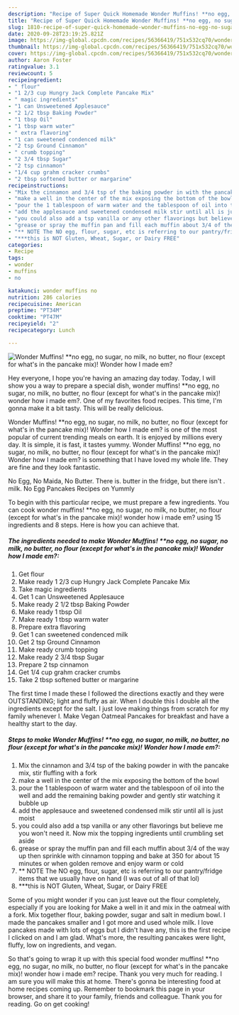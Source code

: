 ```yaml
---
description: "Recipe of Super Quick Homemade Wonder Muffins! **no egg, no sugar, no milk, no butter, no flour (except for what&amp;#39;s in the pancake mix)! Wonder how I made em?"
title: "Recipe of Super Quick Homemade Wonder Muffins! **no egg, no sugar, no milk, no butter, no flour (except for what&amp;#39;s in the pancake mix)! Wonder how I made em?"
slug: 1810-recipe-of-super-quick-homemade-wonder-muffins-no-egg-no-sugar-no-milk-no-butter-no-flour-except-for-what-and-39-s-in-the-pancake-mix-wonder-how-i-made-em
date: 2020-09-28T23:19:25.821Z
image: https://img-global.cpcdn.com/recipes/56366419/751x532cq70/wonder-muffins-no-egg-no-sugar-no-milk-no-butter-no-flour-except-for-whats-in-the-pancake-m-recipe-main-photo.jpg
thumbnail: https://img-global.cpcdn.com/recipes/56366419/751x532cq70/wonder-muffins-no-egg-no-sugar-no-milk-no-butter-no-flour-except-for-whats-in-the-pancake-m-recipe-main-photo.jpg
cover: https://img-global.cpcdn.com/recipes/56366419/751x532cq70/wonder-muffins-no-egg-no-sugar-no-milk-no-butter-no-flour-except-for-whats-in-the-pancake-m-recipe-main-photo.jpg
author: Aaron Foster
ratingvalue: 3.1
reviewcount: 5
recipeingredient:
- " flour"
- "1 2/3 cup Hungry Jack Complete Pancake Mix"
- " magic ingredients"
- "1 can Unsweetened Applesauce"
- "2 1/2 tbsp Baking Powder"
- "1 tbsp Oil"
- "1 tbsp warm water"
- " extra flavoring"
- "1 can sweetened condenced milk"
- "2 tsp Ground Cinnamon"
- " crumb topping"
- "2 3/4 tbsp Sugar"
- "2 tsp cinnamon"
- "1/4 cup grahm cracker crumbs"
- "2 tbsp softened butter or margarine"
recipeinstructions:
- "Mix the cinnamon and 3/4 tsp of the baking powder in with the pancake mix, stir fluffing with a fork"
- "make a well in the center of the mix exposing the bottom of the bowl"
- "pour the 1 tablespoon of warm water and the tablespoon of oil into the well and add the remaining baking powder and gently stir watching it bubble up"
- "add the applesauce and sweetened condensed milk stir until all is just moist"
- "you could also add a tsp vanilla or any other flavorings but believe me you won&#39;t need it. Now mix the topping ingredients until crumbling set aside"
- "grease or spray the muffin pan and fill each muffin about 3/4 of the way up then sprinkle with cinnamon topping and bake at 350 for about 15 minutes or when golden remove and enjoy warm or cold"
- "** NOTE The NO egg, flour, sugar, etc is referring to our pantry/fridge items that we usually have on hand (I was out of all of that lol)"
- "***this is NOT Gluten, Wheat, Sugar, or Dairy FREE"
categories:
- Recipe
tags:
- wonder
- muffins
- no

katakunci: wonder muffins no 
nutrition: 286 calories
recipecuisine: American
preptime: "PT34M"
cooktime: "PT47M"
recipeyield: "2"
recipecategory: Lunch

---
```



![Wonder Muffins! **no egg, no sugar, no milk, no butter, no flour (except for what&#39;s in the pancake mix)! Wonder how I made em?](https://img-global.cpcdn.com/recipes/56366419/751x532cq70/wonder-muffins-no-egg-no-sugar-no-milk-no-butter-no-flour-except-for-whats-in-the-pancake-m-recipe-main-photo.jpg)

Hey everyone, I hope you're having an amazing day today. Today, I will show you a way to prepare a special dish, wonder muffins! **no egg, no sugar, no milk, no butter, no flour (except for what&#39;s in the pancake mix)! wonder how i made em?. One of my favorites food recipes. This time, I'm gonna make it a bit tasty. This will be really delicious.

Wonder Muffins! **no egg, no sugar, no milk, no butter, no flour (except for what&#39;s in the pancake mix)! Wonder how I made em? is one of the most popular of current trending meals on earth. It is enjoyed by millions every day. It is simple, it is fast, it tastes yummy. Wonder Muffins! **no egg, no sugar, no milk, no butter, no flour (except for what&#39;s in the pancake mix)! Wonder how I made em? is something that I have loved my whole life. They are fine and they look fantastic.

No Egg, No Maida, No Butter. There is. butter in the fridge, but there isn&#39;t . milk. No Egg Pancakes Recipes on Yummly


To begin with this particular recipe, we must prepare a few ingredients. You can cook wonder muffins! **no egg, no sugar, no milk, no butter, no flour (except for what&#39;s in the pancake mix)! wonder how i made em? using 15 ingredients and 8 steps. Here is how you can achieve that.

<!--inarticleads1-->

##### The ingredients needed to make Wonder Muffins! **no egg, no sugar, no milk, no butter, no flour (except for what&#39;s in the pancake mix)! Wonder how I made em?:

1. Get  flour
1. Make ready 1 2/3 cup Hungry Jack Complete Pancake Mix
1. Take  magic ingredients
1. Get 1 can Unsweetened Applesauce
1. Make ready 2 1/2 tbsp Baking Powder
1. Make ready 1 tbsp Oil
1. Make ready 1 tbsp warm water
1. Prepare  extra flavoring
1. Get 1 can sweetened condenced milk
1. Get 2 tsp Ground Cinnamon
1. Make ready  crumb topping
1. Make ready 2 3/4 tbsp Sugar
1. Prepare 2 tsp cinnamon
1. Get 1/4 cup grahm cracker crumbs
1. Take 2 tbsp softened butter or margarine


The first time I made these I followed the directions exactly and they were OUTSTANDING; light and fluffy as air. When I double this I double all the ingredients except for the salt. I just love making things from scratch for my family whenever I. Make Vegan Oatmeal Pancakes for breakfast and have a healthy start to the day. 

<!--inarticleads2-->

##### Steps to make Wonder Muffins! **no egg, no sugar, no milk, no butter, no flour (except for what&#39;s in the pancake mix)! Wonder how I made em?:

1. Mix the cinnamon and 3/4 tsp of the baking powder in with the pancake mix, stir fluffing with a fork
1. make a well in the center of the mix exposing the bottom of the bowl
1. pour the 1 tablespoon of warm water and the tablespoon of oil into the well and add the remaining baking powder and gently stir watching it bubble up
1. add the applesauce and sweetened condensed milk stir until all is just moist
1. you could also add a tsp vanilla or any other flavorings but believe me you won&#39;t need it. Now mix the topping ingredients until crumbling set aside
1. grease or spray the muffin pan and fill each muffin about 3/4 of the way up then sprinkle with cinnamon topping and bake at 350 for about 15 minutes or when golden remove and enjoy warm or cold
1. ** NOTE The NO egg, flour, sugar, etc is referring to our pantry/fridge items that we usually have on hand (I was out of all of that lol)
1. ***this is NOT Gluten, Wheat, Sugar, or Dairy FREE


Some of you might wonder if you can just leave out the flour completely, especially if you are looking for Make a well in it and mix in the oatmeal with a fork. Mix together flour, baking powder, sugar and salt in medium bowl. I made the pancakes smaller and I got more and used whole milk. I love pancakes made with lots of eggs but I didn&#39;t have any, this is the first recipe I clicked on and I am glad. What&#39;s more, the resulting pancakes were light, fluffy, low on ingredients, and vegan. 

So that's going to wrap it up with this special food wonder muffins! **no egg, no sugar, no milk, no butter, no flour (except for what&#39;s in the pancake mix)! wonder how i made em? recipe. Thank you very much for reading. I am sure you will make this at home. There's gonna be interesting food at home recipes coming up. Remember to bookmark this page in your browser, and share it to your family, friends and colleague. Thank you for reading. Go on get cooking!

